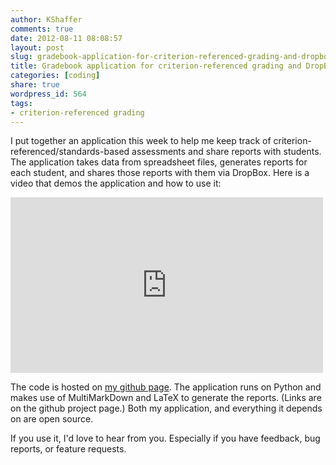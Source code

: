 ```yaml
---
author: KShaffer
comments: true
date: 2012-08-11 08:08:57
layout: post
slug: gradebook-application-for-criterion-referenced-grading-and-dropbox
title: Gradebook application for criterion-referenced grading and DropBox
categories: [coding]
share: true
wordpress_id: 564
tags:
- criterion-referenced grading
---
```


I put together an application this week to help me keep track of criterion-referenced/standards-based assessments and share reports with students. The application takes data from spreadsheet files, generates reports for each student, and shares those reports with them via DropBox. Here is a video that demos the application and how to use it:



<iframe src="http://player.vimeo.com/video/47241244" width="500" height="281" frameborder="0" webkitAllowFullScreen mozallowfullscreen allowFullScreen></iframe>


The code is hosted on [my github page](http://github.com/kshaffer/gradebook). The application runs on Python and makes use of MultiMarkDown and LaTeX to generate the reports. (Links are on the github project page.) Both my application, and everything it depends on are open source.

If you use it, I'd love to hear from you. Especially if you have feedback, bug reports, or feature requests.

